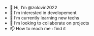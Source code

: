 - 👋 Hi, I’m @zolovin2022
- 👀 I’m interested in developement
- 🌱 I’m currently learning new techs
- 💞️ I’m looking to collaborate on projects
- 📫 How to reach me : find it

<!---
zolovin2022/zolovin2022 is a ✨ special ✨ repository because its `README.md` (this file) appears on your GitHub profile.
You can click the Preview link to take a look at your changes.
--->
